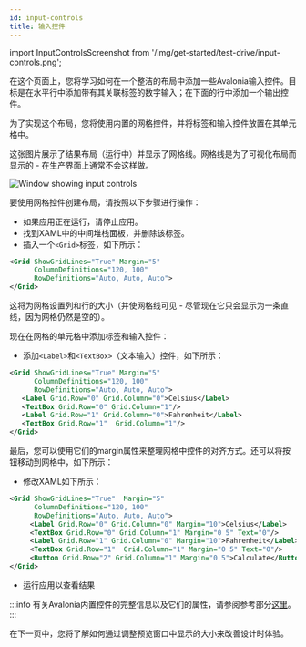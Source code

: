```yaml
---
id: input-controls
title: 输入控件
---
```


import InputControlsScreenshot from '/img/get-started/test-drive/input-controls.png';

在这个页面上，您将学习如何在一个整洁的布局中添加一些Avalonia输入控件。目标是在水平行中添加带有其关联标签的数字输入；在下面的行中添加一个输出控件。

为了实现这个布局，您将使用内置的网格控件，并将标签和输入控件放置在其单元格中。

这张图片展示了结果布局（运行中）并显示了网格线。网格线是为了可视化布局而显示的 - 在生产界面上通常不会这样做。

<img className="center" src={InputControlsScreenshot} alt="Window showing input controls" />

要使用网格控件创建布局，请按照以下步骤进行操作：

- 如果应用正在运行，请停止应用。
- 找到XAML中的中间堆栈面板，并删除该标签。
- 插入一个`<Grid>`标签，如下所示：

```xml
<Grid ShowGridLines="True" Margin="5"
      ColumnDefinitions="120, 100" 
      RowDefinitions="Auto, Auto, Auto">  
</Grid>
```

这将为网格设置列和行的大小（并使网格线可见 - 尽管现在它只会显示为一条直线，因为网格仍然是空的）。

现在在网格的单元格中添加标签和输入控件：

- 添加`<Label>`和`<TextBox>`（文本输入）控件，如下所示：

```xml
<Grid ShowGridLines="True" Margin="5"
      ColumnDefinitions="120, 100" 
      RowDefinitions="Auto, Auto, Auto">
   <Label Grid.Row="0" Grid.Column="0">Celsius</Label>
   <TextBox Grid.Row="0" Grid.Column="1"/>
   <Label Grid.Row="1" Grid.Column="0">Fahrenheit</Label>
   <TextBox Grid.Row="1"  Grid.Column="1"/>
</Grid>
```

最后，您可以使用它们的margin属性来整理网格中控件的对齐方式。还可以将按钮移动到网格中，如下所示：

- 修改XAML如下所示：

```xml
<Grid ShowGridLines="True"  Margin="5" 
      ColumnDefinitions="120, 100" 
      RowDefinitions="Auto, Auto, Auto">
     <Label Grid.Row="0" Grid.Column="0" Margin="10">Celsius</Label>
     <TextBox Grid.Row="0" Grid.Column="1" Margin="0 5" Text="0"/>
     <Label Grid.Row="1" Grid.Column="0" Margin="10">Fahrenheit</Label>
     <TextBox Grid.Row="1"  Grid.Column="1" Margin="0 5" Text="0"/>
     <Button Grid.Row="2" Grid.Column="1" Margin="0 5">Calculate</Button>
</Grid>
```

- 运行应用以查看结果



:::info
有关Avalonia内置控件的完整信息以及它们的属性，请参阅参考部分[这里](../../reference/controls/)。
:::

在下一页中，您将了解如何通过调整预览窗口中显示的大小来改善设计时体验。
